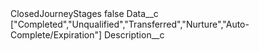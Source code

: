 <?xml version="1.0" encoding="UTF-8"?>
<CustomMetadata xmlns="http://soap.sforce.com/2006/04/metadata" xmlns:xsi="http://www.w3.org/2001/XMLSchema-instance" xmlns:xsd="http://www.w3.org/2001/XMLSchema">
    <label>ClosedJourneyStages</label>
    <protected>false</protected>
    <values>
        <field>Data__c</field>
        <value xsi:type="xsd:string">[&quot;Completed&quot;,&quot;Unqualified&quot;,&quot;Transferred&quot;,&quot;Nurture&quot;,&quot;Auto-Complete/Expiration&quot;]</value>
    </values>
    <values>
        <field>Description__c</field>
        <value xsi:nil="true"/>
    </values>
</CustomMetadata>
